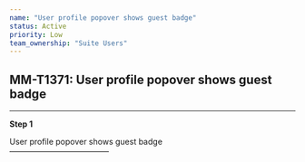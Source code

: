 ```yaml
---
name: "User profile popover shows guest badge"
status: Active
priority: Low
team_ownership: "Suite Users"
---
```


## MM-T1371: User profile popover shows guest badge

---

**Step 1**

User profile popover shows guest badge\
–––––––––––––––––––––––––

